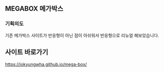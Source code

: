 ## MEGABOX 메가박스
### 기획의도
기존 메가박스 사이트가 반응형이 아닌 점이 아쉬워서 반응형으로 리뉴얼 해보았습니다.

## 사이트 바로가기
https://jokyungwha.github.io/mega-box/
